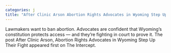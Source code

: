 ```yaml
---
categories: j
title: "After Clinic Arson Abortion Rights Advocates in Wyoming Step Up Their Fight"
---
```

Lawmakers want to ban abortion. Advocates are confident that Wyoming’s constitution protects access — and they’re fighting in court to prove it.
The post After Clinic Arson, Abortion Rights Advocates in Wyoming Step Up Their Fight appeared first on The Intercept.
